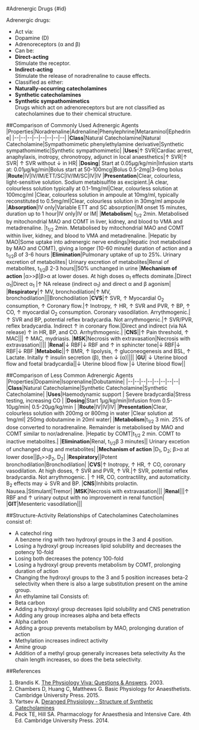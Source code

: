 #Adrenergic Drugs {#id}

Adrenergic drugs:
* Act via:
 * Dopamine (D)
 * Adrenoreceptors (α and β)
* Can be:
 * **Direct-acting**  
 Stimulate the receptor.
 * **Indirect-acting**  
 Stimulate the release of noradrenaline to cause effects.
* Classified as either:
 * **Naturally-occurring catecholamines**
 * **Synthetic catecholamines**
 * **Synthetic sympathomimetics**  
 Drugs which act on adrenoreceptors but are not classified as catecholamines due to their chemical structure.

##Comparison of Commonly Used Adrenergic Agents
|Properties|Noradrenaline|Adrenaline|Phenylephrine|Metaraminol|Ephedrine|
|--|--|--|--|--|--|--|--| 
|**Class**|Natural Catecholamine|Natural Catecholamine|Sympathomimetic phenylethylamine derivative|Synthetic sympathomimetic|Synthetic sympathomimetic| 
|**Uses**|↑ SVR|Cardiac arrest, anaphylaxis, inotropy, chronotropy, adjunct in local anaesthetics|↑ SVR|↑ SVR| ↑ SVR without ↓ in HR|
|**Dosing**| Start at 0.05µg/kg/min|Infusion starts at: 0.01µg/kg/min|Bolus start at 50-100mcg|Bolus 0.5-2mg|3-6mg bolus
|**Route**|IV|IV/IM/ETT/SC|IV/IM/SC|IV|IV 
|**Presentation**|Clear, colourless, light-sensitive solution. Sodium metabisulfite as excipient.|A clear, colourless solution typically at 0.1-1mg/ml|Clear, colourless solution at 100mcg/ml |Clear, colourless solution in ampoule at 10mg/ml, typically reconstituted to 0.5mg/ml|Clear, colourless solution in 30mg/ml ampoule 
|**Absorption**|IV only|Variable ETT and SC absorption|IM onset 15 minutes, duration up to 1 hour|IV only|IV or IM|
|**Metabolism**| t<sub>1/2</sub> 2min. Metabolised by mitochondrial MAO and COMT in liver, kidney, and blood to VMA and metadrenaline. |t<sub>1/2</sub> 2min. Metabolised by mitochondrial MAO and COMT within liver, kidney, and blood to VMA and metadrenaline. |Hepatic by MAO|Some uptake into adrenergic nerve endings|Hepatic (not metabolised by MAO and COMT), giving a longer (10-60 minute) duration of action and a t<sub>1/2</sub>β of 3-6 hours
|**Elimination**|Pulmonary uptake of up to 25%. Urinary excretion of metabolites| Urinary excretion of metabolites|Renal of metabolites, t<sub>1/2</sub>β 2-3 hours||50% unchanged in urine 
|**Mechanism of action** |α>>β|β>α at lower doses. At high doses α<sub>1</sub> effects dominate.|Direct α<sub>1</sub>|Direct α<sub>1</sub> |↑ NA release (indirect α<sub>1</sub>) and direct α and β agonism|
|**Respiratory**|↑ MV, bronchodilation|↑ MV, bronchodilation|||Bronchodilation
|**CVS**|↑ SVR, ↑ Myocardial O<sub>2</sub> consumption, ↑ Coronary flow.|↑ Inotropy, ↑ HR, ↑ SVR and PVR, ↑ BP, ↑ CO, ↑ myocardial O<sub>2</sub> consumption. Coronary vasodilation. Arrythmogenic.|↑ SVR and BP, potential reflex bradycardia. Not arrythmogenic.|↑ SVR/PVR, reflex bradycardia. Indirect ↑ in coronary flow.|Direct and indirect (via NA release) ↑ in HR, BP, and CO. Arrhythmogenic.|
|**CNS**||↑ Pain threshold, ↑ MAC||| ↑ MAC, mydriasis.
|**MSK**|Necrosis with extravasation|Necrosis with extravasation||||
|**Renal**|↓ RBF|↓ RBF and ↑ in sphincter tone|↓ RBF|↓ RBF|↓ RBF
|**Metabolic**||↑ BMR, ↑ lipolysis, ↑ gluconeogenesis and BSL, ↑ Lactate. Initally ↑ insulin secretion (β), then ↓ (α)||||
|**GU**| ↓ Uterine blood flow and foetal bradycardia||↓ Uterine blood flow |↓ Uterine blood flow||


##Comparison of Less Common Adrenergic Agents
|Properties|Dopamine|Isoprenaline|Dobutamine|
|--|--|--|--|--|--|--|--|
|**Class**|Natural Catecholamine|Synthetic Catecholamine|Synthetic Catecholamine|
|**Uses**|Haemodynamic support | Severe bradycardia|Stress testing, increasing CO |
|**Dosing**|Start 1µg/kg/min|Infusion from 0.5-10µg/min| 0.5-20µg/kg/min |
|**Route**|IV|IV|IV|
|**Presentation**|Clear, colourless solution with 200mg or 800mg in water |Clear solution at 1mg/ml| 250mg dobutamine in 20ml water|
|**Metabolism**|t<sub>1/2</sub> 3 min. 25% of dose converted to noradrenaline. Remainder is metabolised by MAO and COMT similar to nor/adrenaline. |Hepatic by COMT|t<sub>1/2</sub> 2 min. COMT to inactive metabolites.|
|**Elimination**|Renal, t<sub>1/2</sub>β 3 minutes|| Urinary excetion of unchanged drug and metabolites|
|**Mechanism of action** |D<sub>1</sub>, D<sub>2</sub>; β>α at lower dose||β<sub>1</sub>>>β<sub>2</sub>, D<sub>2</sub>|
|**Respiratory**||Potent bronchodilation|Bronchodilation|
|**CVS**|↑ Inotropy, ↑ HR, ↑ CO, coronary vasodilation. At high doses, ↑ SVR and PVR, ↑ VR.|↑ SVR, potential reflex bradycardia. Not arrythmogenic. | ↑ HR, CO, contractility, and automaticity. Β<sub>2</sub> effects may ↓ SVR and BP.
|**CNS**|Inhibits prolactin. Nausea.|Stimulant|Tremor|
|**MSK**|Necrosis with extravasation|||
|**Renal**|||↑ RBF and ↑ urinary output with no improvement in renal function|
|**GIT**|Mesenteric vasodilation|||

##Structure-Activity Relationships of Catecholamines
Catecholamines consist of:
* A catechol ring  
A benzene ring with two hydroxyl groups in the 3 and 4 position.
 * Losing a hydroxyl group increases lipid solubility and decreases the potency 10-fold
* Losing both decreases the potency 100-fold
* Losing a hydroxyl group prevents metabolism by COMT, prolonging duration of action
* Changing the hydroxyl groups to the 3 and 5 position increases beta-2 selectivity when there is also a large substitution present on the amine group.
* An ethylamine tail
Consists of:
* Beta carbon
* Adding a hydroxyl group decreases lipid solubility and CNS penetration
* Adding any group increases alpha and beta effects
* Alpha carbon
* Adding a group prevents metabolism by MAO, prolonging duration of action
* Methylation increases indirect activity
* Amine group
* Addition of a methyl group generally increases beta selectivity
As the chain length increases, so does the beta selectivity.

##References
1. Brandis K. [The Physiology Viva: Questions & Answers](http://www.anaesthesiamcq.com/vivabook.php). 2003.
2. Chambers D, Huang C, Matthews G. Basic Physiology for Anaesthetists. Cambridge University Press. 2015.
3. Yartsev A. [Deranged Physiology - Structure of Synthetic Catecholamines](http://www.derangedphysiology.com/main/core-topics-intensive-care/critical-care-pharmacology/Chapter%203.1.3/structure-synthetic-catecholamines)
4. Peck TE, Hill SA. Pharmacology for Anaesthesia and Intensive Care. 4th Ed. Cambridge University Press. 2014.